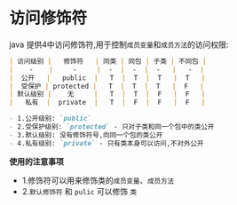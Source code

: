 # 访问修饰符
java 提供4中访问修饰符,用于控制`成员变量`和`成员方法`的访问权限:
```markdown
| 访问级别 |   修饰符   | 同类 | 同包 | 子类 | 不同包 |
|    -    |     -     |  -  |  -  |  -   |   -  |
|  公开   |   public  |   T  |  T  |  T   |  T   |
|  受保护 | protected |   T  |  T  |  T   |  F   |
| 默认级别 |    无     |   T  |  T  |  F   |  F   | 
|   私有  |  private  |   T  |  F  |  F   |  F   |

- 1.公开级别: `public`
- 2.受保护级别: `protected` - 只对子类和同一个包中的类公开
- 3.默认级别: 没有修饰符号,向同一个包的类公开
- 4.私有级别: `private` - 只有类本身可以访问,不对外公开
```


**使用的注意事项**
- 1.修饰符可以用来修饰类的`成员变量`、`成员方法`
- 2.`默认修饰符` 和 `pulic` 可以修饰 `类`
